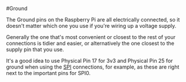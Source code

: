 <!--
---
type: info
name: Ground
description: Raspberry Pi Ground Pins
pin:
  '6':
  '9':
  '14':
  '20':
  '25':
  '30':
  '34':
  '39':
-->
#Ground

The Ground pins on the Raspberry Pi are all electrically connected, so it doesn't matter
which one you use if you're wiring up a voltage supply.

Generally the one that's most convenient or closest to the rest of your connections is tidier
and easier, or alternatively the one closest to the supply pin that you use.

It's a good idea to use Physical Pin 17 for 3v3 and Physical Pin 25 for ground when using
the [SPI](/pinout/spi) connections, for example, as these are right next to the important pins for SPI0.
